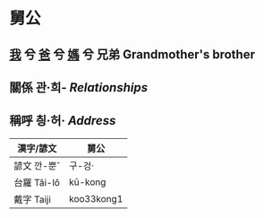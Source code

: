 # 舅公
## [我](member1.md) 兮 [爸](member2.md) 兮 [媽](member9.md) 兮 兄弟 Grandmother's brother

## 關係 관·희- _Relationships_

## 稱呼 칑·허· _Address_

漢字/諺文 | 舅公
--- | ---
諺文 깐-뿐ˆ | 구-겅·
台羅 Tâi-lô | kū-kong
戴字 Taiji | koo33kong1


